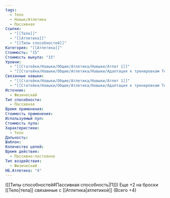 ```yaml
---
tags:
  - Тело
  - Навык/Атлетика
  - Пассивная
Ссылки:
  - "[[Тело]]"
  - "[[Атлетика]]"
  - "[[Типы способностей]]"
Категория: "[[Атлетика]]"
Стоимость: "15"
Стоимость выкупа: "15"
Уровни:
  - "[[Статейки/Навыки/Общие/Атлетика/Навыки/Атлет 1]]"
  - "[[Статейки/Навыки/Общие/Атлетика/Навыки/Адаптация к тренировкам Тела]]"
Связанные навыки:
  - "[[Статейки/Навыки/Общие/Атлетика/Навыки/Атлет 1]]"
  - "[[Статейки/Навыки/Общие/Атлетика/Навыки/Адаптация к тренировкам Тела]]"
Источник:
  - Физический
Тип способности:
  - Пассивная
Время применения: 
Стоимость применения: 
Используемый пул: 
Стоимость пула: 
Характеристики:
  - Тело
Дальность: 
Шаблон: 
Количество целей: 
Время действия:
  - Пассивно-постоянно
Тип воздействия:
  - Физический
НБ.Атлетика: "4"
---
```

([[Типы способностей#Пассивная способность|П]]) Еще +2 на броски [[Тело|тела]] связанные с [[Атлетика|атлетикой]] (Всего +4)
